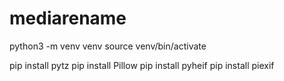 # mediarename

python3 -m venv venv
source venv/bin/activate

pip install pytz
pip install Pillow
pip install pyheif
pip install piexif
